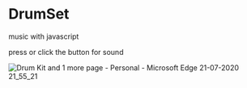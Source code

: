 # DrumSet
music with javascript

press or click the button for sound

![Drum Kit and 1 more page - Personal - Microsoft​ Edge 21-07-2020 21_55_21](https://user-images.githubusercontent.com/62887866/88080691-03aa0700-cb9d-11ea-8ff1-a7edae9fd9ff.png)
